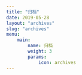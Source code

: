 ```yaml
---
title: "归档"
date: 2019-05-28
layout: "archives"
slug: "archives"
menu:
    main:
        name: 归档
        weight: 3
        params: 
            icon: archives
---
```

